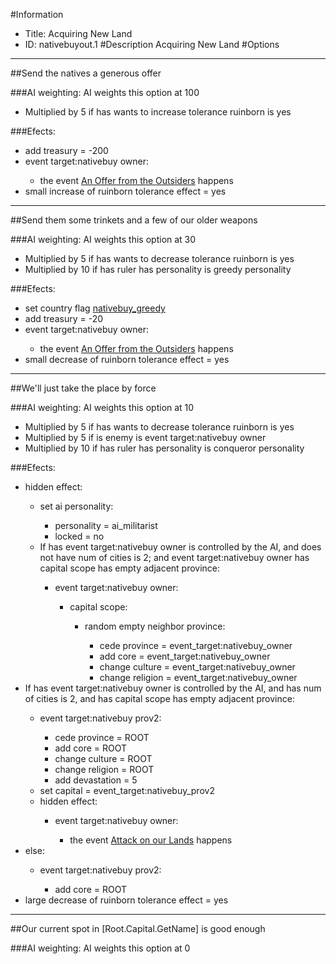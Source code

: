 #Information
 - Title: Acquiring New Land
 - ID: nativebuyout.1
#Description
Acquiring New Land
#Options

___
##Send the natives a generous offer

###AI weighting:
AI weights this option at 100
 - Multiplied by 5 if has wants to increase tolerance ruinborn is yes


###Efects:<ul><li>add treasury = -200</li><li>event target:nativebuy owner:</li><ul><li>the event [An Offer from the Outsiders](../events/an_offer_from_the_outsiders.md) happens</li></ul><li>small increase of ruinborn tolerance effect = yes</li></ul>

___
##Send them some trinkets and a few of our older weapons

###AI weighting:
AI weights this option at 30
 - Multiplied by 5 if has wants to decrease tolerance ruinborn is yes
 - Multiplied by 10 if has ruler has personality is greedy personality


###Efects:<ul><li>set country flag [nativebuy_greedy](../flags/nativebuy_greedy.md)</li><li>add treasury = -20</li><li>event target:nativebuy owner:</li><ul><li>the event [An Offer from the Outsiders](../events/an_offer_from_the_outsiders.md) happens</li></ul><li>small decrease of ruinborn tolerance effect = yes</li></ul>

___
##We'll just take the place by force

###AI weighting:
AI weights this option at 10
 - Multiplied by 5 if has wants to decrease tolerance ruinborn is yes
 - Multiplied by 5 if is enemy is event target:nativebuy owner
 - Multiplied by 10 if has ruler has personality is conqueror personality


###Efects:<ul><li>hidden effect:</li><ul><li>set ai personality:</li><ul><li>personality = ai_militarist</li><li>locked = no</li></ul><li>If has event target:nativebuy owner is controlled by the AI, and does not have num of cities is 2; and event target:nativebuy owner has capital scope has empty adjacent province:</li><ul><li>event target:nativebuy owner:</li><ul><li>capital scope:</li><ul><li>random empty neighbor province:</li><ul><li>cede province = event_target:nativebuy_owner</li><li>add core = event_target:nativebuy_owner</li><li>change culture = event_target:nativebuy_owner</li><li>change religion = event_target:nativebuy_owner</li></ul></ul></ul></ul></ul><li>If has event target:nativebuy owner is controlled by the AI, and has num of cities is 2, and has capital scope has empty adjacent province:</li><ul><li>event target:nativebuy prov2:</li><ul><li>cede province = ROOT</li><li>add core = ROOT</li><li>change culture = ROOT</li><li>change religion = ROOT</li><li>add devastation = 5</li></ul><li>set capital = event_target:nativebuy_prov2</li><li>hidden effect:</li><ul><li>event target:nativebuy owner:</li><ul><li>the event [Attack on our Lands](../events/attack_on_our_lands.md) happens</li></ul></ul></ul><li>else:</li><ul><li>event target:nativebuy prov2:</li><ul><li>add core = ROOT</li></ul></ul><li>large decrease of ruinborn tolerance effect = yes</li></ul>

___
##Our current spot in [Root.Capital.GetName] is good enough

###AI weighting:
AI weights this option at 0


